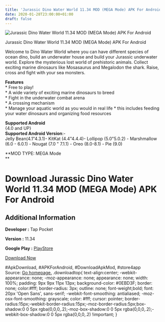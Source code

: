 ```yaml
---
title: 'Jurassic Dino Water World 11.34 MOD (MEGA Mode) APK For Android'
date: 2020-01-28T23:00:00+01:00
draft: false
---
```


![Jurassic Dino Water World 11.34 MOD (MEGA Mode) APK For Android](https://i1.wp.com/apkhome.net/wp-content/uploads/2020/01/Jurassic-Dino-Water-World-11.34-MOD-MEGA-Mode.png "Jurassic Dino Water World 11.34 MOD (MEGA Mode) APK For Android")

  

Jurassic Dino Water World 11.34 MOD (MEGA Mode) APK For Android

Welcome to Dino Water World where you can have different species of ocean dino, build an underwater house and build your Jurassic underwater world. Explore the mysterious lost world of prehistoric animals. Collect exciting marine dinosaurs like Mosasaurus and Megalodon the shark. Raise, cross and fight with your sea monsters.

**Features**  
\* Free to play!  
\* A wide variety of exciting marine dinosaurs to breed  
\* Fight in the underwater combat arena  
\* A crossing mechanism  
\* Manage your aquatic world as you would in real life \* this includes feeding your water dinosaurs and organizing food resources

**Supported Android**  
{4.0 and UP}  
**Supported Android Version**:-  
Jelly Bean(4.1"4.3.1)- KitKat (4.4"4.4.4)- Lollipop (5.0"5.0.2) - Marshmallow (6.0 - 6.0.1) - Nougat (7.0 " 7.1.1) - Oreo (8.0-8.1) - Pie (9.0)

**MOD TYPE: MEGA Mode  
**

Download Jurassic Dino Water World 11.34 MOD (MEGA Mode) APK For Android
========================================================================

Additional Information
----------------------

**Developer :** Tap Pocket

**Version :** 11.34

**Google Play :** [PlayStore](https://play.google.com/store/apps/details?id=com.tapmonkey.dinowater)

  

[Download Now](https://store4app.co/post/jurassic-dino-water-world-11-34-mod-mega-mode-apk-for-android_1580242552)

  
#ApkDownload, #APKForAndroid, #DownloadApkMod, #store4app  
Source: [Go homepage.](https://store4app.co/post/jurassic-dino-water-world-11-34-mod-mega-mode-apk-for-android_1580242552) .downloadtop{ text-align:center; -webkit-appearance: none; -moz-appearance: none; appearance: none; width: 100%; padding: 9px 9px 11px 13px; background-color: #0EBD3F; border: none; color:#fff; border-radius: 3px; outline: none; font-weight;bold; font: 20px 'Open Sans', sans-serif; -webkit-font-smoothing: antialiased; -moz-osx-font-smoothing: grayscale; color: #fff; cursor: pointer; border-radius:15px;-webkit-border-radius:15px;-moz-border-radius:5px;box-shadow:0 0 5px rgba(0,0,0,.2);-moz-box-shadow:0 0 5px rgba(0,0,0,.2);-webkit-box-shadow:0 0 5px rgba(0,0,0,.2) !important; }